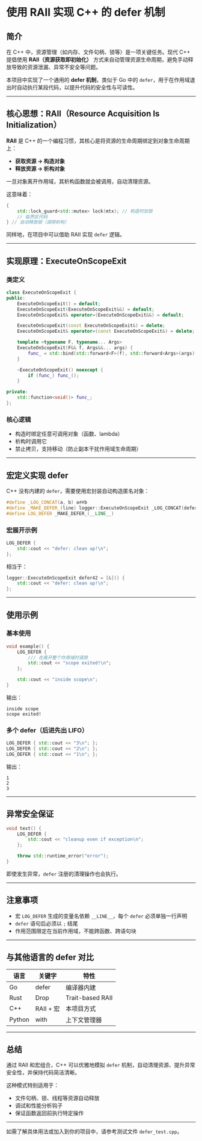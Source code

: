 # 使用 RAII 实现 C++ 的 defer 机制

## 简介

在 C++ 中，资源管理（如内存、文件句柄、锁等）是一项关键任务。现代 C++ 提倡使用 **RAII（资源获取即初始化）** 方式来自动管理资源生命周期，避免手动释放导致的资源泄漏、异常不安全等问题。

本项目中实现了一个通用的 **defer 机制**，类似于 Go 中的 `defer`，用于在作用域退出时自动执行某段代码，以提升代码的安全性与可读性。

---

## 核心思想：RAII（Resource Acquisition Is Initialization）

**RAII** 是 C++ 的一个编程习惯，其核心是将资源的生命周期绑定到对象生命周期上：

* **获取资源 → 构造对象**
* **释放资源 → 析构对象**

一旦对象离开作用域，其析构函数就会被调用，自动清理资源。

这意味着：

```cpp
{
    std::lock_guard<std::mutex> lock(mtx); // 构造时加锁
    // 临界区代码
} // 自动释放锁（调用析构）
```

同样地，在项目中可以借助 RAII 实现 `defer` 逻辑。

---

## 实现原理：ExecuteOnScopeExit

### 类定义

```cpp
class ExecuteOnScopeExit {
public:
    ExecuteOnScopeExit() = default;
    ExecuteOnScopeExit(ExecuteOnScopeExit&&) = default;
    ExecuteOnScopeExit& operator=(ExecuteOnScopeExit&&) = default;

    ExecuteOnScopeExit(const ExecuteOnScopeExit&) = delete;
    ExecuteOnScopeExit& operator=(const ExecuteOnScopeExit&) = delete;

    template <typename F, typename... Args>
    ExecuteOnScopeExit(F&& f, Args&&... args) {
        func_ = std::bind(std::forward<F>(f), std::forward<Args>(args)...);
    }

    ~ExecuteOnScopeExit() noexcept {
        if (func_) func_();
    }

private:
    std::function<void()> func_;
};
```

### 核心逻辑

* 构造时绑定任意可调用对象（函数、lambda）
* 析构时调用它
* 禁止拷贝，支持移动（防止副本干扰作用域生命周期）

---

## 宏定义实现 defer

C++ 没有内建的 `defer`，需要使用宏封装自动构造匿名对象：

```cpp
#define _LOG_CONCAT(a, b) a##b
#define _MAKE_DEFER_(line) logger::ExecuteOnScopeExit _LOG_CONCAT(defer, line) = [&]()
#define LOG_DEFER _MAKE_DEFER_(__LINE__)
```

### 宏展开示例

```cpp
LOG_DEFER {
    std::cout << "defer: clean up!\n";
};
```

相当于：

```cpp
logger::ExecuteOnScopeExit defer42 = [&]() {
    std::cout << "defer: clean up!\n";
};
```

---

## 使用示例

### 基本使用

```cpp
void example() {
    LOG_DEFER {
        /// 在离开整个作用域时调用
        std::cout << "scope exited!\n";
    };

    std::cout << "inside scope\n";
}
```

输出：

```
inside scope
scope exited!
```

### 多个 defer（后进先出 LIFO）

```cpp
LOG_DEFER { std::cout << "3\n"; };
LOG_DEFER { std::cout << "2\n"; };
LOG_DEFER { std::cout << "1\n"; };
```

输出：

```
1
2
3
```

---

##  异常安全保证

```cpp
void test() {
    LOG_DEFER {
        std::cout << "cleanup even if exception\n";
    };

    throw std::runtime_error("error");
}
```

即使发生异常，`defer` 注册的清理操作也会执行。

---

## 注意事项

* 宏 `LOG_DEFER` 生成的变量名依赖 `__LINE__`，每个 `defer` 必须单独一行声明
* `defer` 语句后必须以 `;` 结尾
* 作用范围限定在当前作用域，不能跨函数、跨语句块

---

## 与其他语言的 defer 对比

| 语言     | 关键字      | 特性               |
| ------ | -------- | ---------------- |
| Go     | defer    | 编译器内建            |
| Rust   | Drop     | Trait-based RAII |
| C++    | RAII + 宏 | 本项目方式            |
| Python | with     | 上下文管理器           |

---

## 总结

通过 RAII 和宏组合，C++ 可以优雅地模拟 `defer` 机制，自动清理资源、提升异常安全性，并保持代码简洁清晰。

这种模式特别适用于：

* 文件句柄、锁、线程等资源自动释放
* 调试和性能分析钩子
* 保证函数返回前执行特定操作

---

如需了解具体用法或加入到你的项目中，请参考测试文件 `defer_test.cpp`。

